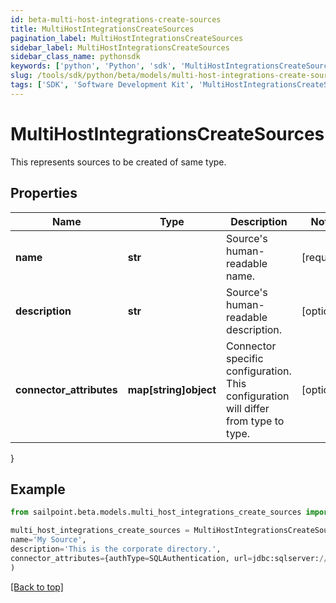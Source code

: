 ```yaml
---
id: beta-multi-host-integrations-create-sources
title: MultiHostIntegrationsCreateSources
pagination_label: MultiHostIntegrationsCreateSources
sidebar_label: MultiHostIntegrationsCreateSources
sidebar_class_name: pythonsdk
keywords: ['python', 'Python', 'sdk', 'MultiHostIntegrationsCreateSources', 'BetaMultiHostIntegrationsCreateSources'] 
slug: /tools/sdk/python/beta/models/multi-host-integrations-create-sources
tags: ['SDK', 'Software Development Kit', 'MultiHostIntegrationsCreateSources', 'BetaMultiHostIntegrationsCreateSources']
---
```


# MultiHostIntegrationsCreateSources

This represents sources to be created of same type.

## Properties

Name | Type | Description | Notes
------------ | ------------- | ------------- | -------------
**name** | **str** | Source's human-readable name. | [required]
**description** | **str** | Source's human-readable description. | [optional] 
**connector_attributes** | **map[string]object** | Connector specific configuration. This configuration will differ from type to type. | [optional] 
}

## Example

```python
from sailpoint.beta.models.multi_host_integrations_create_sources import MultiHostIntegrationsCreateSources

multi_host_integrations_create_sources = MultiHostIntegrationsCreateSources(
name='My Source',
description='This is the corporate directory.',
connector_attributes={authType=SQLAuthentication, url=jdbc:sqlserver://178.18.41.118:1433, user=username, driverClass=com.microsoft.sqlserver.jdbc.SQLServerDriver, maxSourcesPerAggGroup=10, maxAllowedSources=300}
)

```
[[Back to top]](#) 

